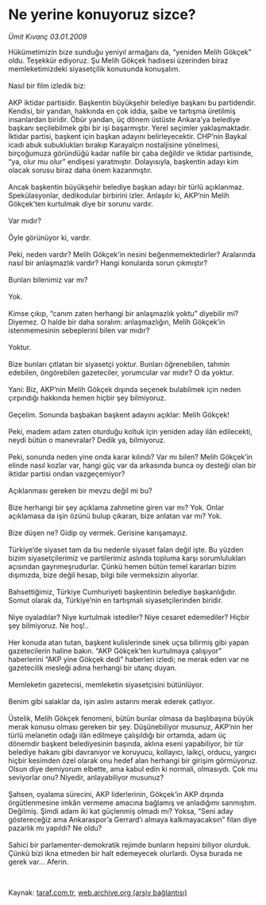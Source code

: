 # Ne yerine konuyoruz sizce?

*Ümit Kıvanç 03.01.2009*

<div class="taraf_structure_2col_1zq">
<div class="margen_n">



 <p>Hükümetimizin bize sunduğu yeniyıl armağanı da, “yeniden Melih Gökçek” oldu. Teşekkür ediyoruz. Şu Melih Gökçek hadisesi üzerinden biraz memleketimizdeki siyasetçilik konusunda konuşalım. <br/><br/>Nasıl bir film izledik biz: <br/><br/>AKP iktidar partisidir. Başkentin büyükşehir belediye başkanı bu partidendir. Kendisi, bir yandan, hakkında en çok iddia, şaibe ve tartışma üretilmiş insanlardan biridir. Öbür yandan, üç dönem üstüste Ankara’ya belediye başkanı seçilebilmek gibi bir işi başarmıştır. Yerel seçimler yaklaşmaktadır. İktidar partisi, başkent için başkan adayını belirleyecektir. CHP’nin Baykal icadı abuk subuklukları bırakıp Karayalçın nostaljisine yönelmesi, birçoğumuza göründüğü kadar nafile bir çaba değildir ve iktidar partisinde, “ya, olur mu olur” endişesi yaratmıştır. Dolayısıyla, başkentin adayı kim olacak sorusu biraz daha önem kazanmıştır. <br/><br/>Ancak başkentin büyükşehir belediye başkan adayı bir türlü açıklanmaz. Spekülasyonlar, dedikodular birbirini izler. Anlaşılır ki, AKP’nin Melih Gökçek’ten kurtulmak diye bir sorunu vardır. <br/><br/>Var mıdır? <br/><br/>Öyle görünüyor ki, vardır. <br/><br/>Peki, neden vardır? Melih Gökçek’in nesini beğenmemektedirler? Aralarında nasıl bir anlaşmazlık vardır? Hangi konularda sorun çıkmıştır? <br/><br/>Bunları bilenimiz var mı? <br/><br/>Yok. <br/><br/>Kimse çıkıp, “canım zaten herhangi bir anlaşmazlık yoktu” diyebilir mi? Diyemez. O halde bir daha soralım: anlaşmazlığın, Melih Gökçek’in istenmemesinin sebeplerini bilen var mıdır? <br/><br/>Yoktur. <br/><br/>Bize bunları çıtlatan bir siyasetçi yoktur. Bunları öğrenebilen, tahmin edebilen, öngörebilen gazeteciler, yorumcular var mıdır? O da yoktur. <br/><br/>Yani: Biz, AKP’nin Melih Gökçek dışında seçenek bulabilmek için neden çırpındığı hakkında hemen hiçbir şey bilmiyoruz. <br/><br/>Geçelim. Sonunda başbakan başkent adayını açıklar: Melih Gökçek! <br/><br/>Peki, madem adam zaten oturduğu koltuk için yeniden aday ilân edilecekti, neydi bütün o manevralar? Dedik ya, bilmiyoruz. <br/><br/>Peki, sonunda neden yine onda karar kılındı? Var mı bilen? Melih Gökçek’in elinde nasıl kozlar var, hangi güç var da arkasında bunca oy desteği olan bir iktidar partisi ondan vazgeçemiyor? <br/><br/>Açıklanması gereken bir mevzu değil mi bu? <br/><br/>Bize herhangi bir şey açıklama zahmetine giren var mı? Yok. Onlar açıklamasa da işin özünü bulup çıkaran, bize anlatan var mı? Yok. <br/><br/>Bize düşen ne? Gidip oy vermek. Gerisine karışamayız. <br/><br/>Türkiye’de siyaset tam da bu nedenle siyaset falan değil işte. Bu yüzden bizim siyasetçilerimiz ve partilerimiz aslında topluma karşı sorumlulukları açısından gayrımeşrudurlar. Çünkü hemen bütün temel kararları bizim dışımızda, bize değil hesap, bilgi bile vermeksizin alıyorlar. <br/><br/>Bahsettiğimiz, Türkiye Cumhuriyeti başkentinin belediye başkanlığıdır. Somut olarak da, Türkiye’nin en tartışmalı siyasetçilerinden biridir. <br/><br/>Niye oyaladılar? Niye kurtulmak istediler? Niye cesaret edemediler? Hiçbir şey bilmiyoruz. Ne hoş!.. <br/><br/>Her konuda atan tutan, başkent kulislerinde sinek uçsa bilirmiş gibi yapan gazetecilerin haline bakın. “AKP Gökçek’ten kurtulmaya çalışıyor” haberlerini “AKP yine Gökçek dedi” haberleri izledi; ne merak eden var ne gazetecilik mesleği adına herhangi bir utanç duyan. <br/><br/>Memleketin gazetecisi, memleketin siyasetçisini bütünlüyor. <br/><br/>Benim gibi salaklar da, işin aslını astarını merak ederek çatlıyor. <br/><br/>Üstelik, Melih Gökçek fenomeni, bütün bunlar olmasa da başlıbaşına büyük merak konusu olması gereken bir şey. Düşünebiliyor musunuz, AKP’nin her türlü melanetin odağı ilân edilmeye çalışıldığı bir ortamda, adam üç dönemdir başkent belediyesinin başında, aklına eseni yapabiliyor, bir tür belediye hakanı gibi davranıyor ve koruyucu, kollayıcı, laikçi, orducu, yargıcı hiçbir kesimden özel olarak onu hedef alan herhangi bir girişim görmüyoruz. Olsun diye demiyorum elbette, ama kabul edin ki normali, olmasıydı. Çok mu seviyorlar onu? Niyedir, anlayabiliyor musunuz? <br/><br/>Şahsen, oyalama sürecini, AKP liderlerinin, Gökçek’in AKP dışında örgütlenmesine imkân vermeme amacına bağlamış ve anladığımı sanmıştım. Değilmiş. Şimdi adam iki kat güçlenmiş olmadı mı? Yoksa, “Seni aday göstereceğiz ama Ankaraspor’a Gerrard’ı almaya kalkmayacaksın” filan diye pazarlık mı yapıldı? Ne oldu? <br/><br/>Sahici bir parlamenter-demokratik rejimde bunların hepsini biliyor olurduk. Çünkü bizi ikna etmeden bir halt edemeyecek olurlardı. Oysa burada ne gerek var... Aferin.</p>

<br/>


<div id="taraf_not">
</div>

</div>


</div>

Kaynak: [taraf.com.tr](http://www.taraf.com.tr:80/makale/3393.htm), [web.archive.org (arşiv bağlantısı)](http://web.archive.org/web/20090309201639/http://www.taraf.com.tr:80/makale/3393.htm)
